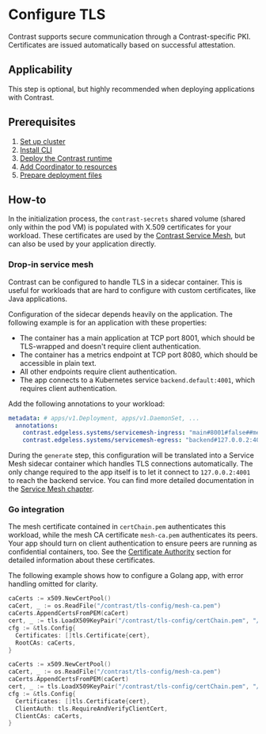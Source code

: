 # Configure TLS

Contrast supports secure communication through a Contrast-specific PKI.
Certificates are issued automatically based on successful attestation.

## Applicability

This step is optional, but highly recommended when deploying applications with
Contrast.

## Prerequisites

1. [Set up cluster](../cluster-setup/aks.md)
2. [Install CLI](../install-cli.md)
3. [Deploy the Contrast runtime](./runtime-deployment.md)
4. [Add Coordinator to resources](set-manifest.md)
5. [Prepare deployment files](./deployment-file-preparation.md)

## How-to

In the initialization process, the `contrast-secrets` shared volume (shared only
within the pod VM) is populated with X.509 certificates for your workload. These
certificates are used by the
[Contrast Service Mesh](../../architecture/components/service-mesh.md), but can
also be used by your application directly.

### Drop-in service mesh

Contrast can be configured to handle TLS in a sidecar container. This is useful
for workloads that are hard to configure with custom certificates, like Java
applications.

Configuration of the sidecar depends heavily on the application. The following
example is for an application with these properties:

- The container has a main application at TCP port 8001, which should be
  TLS-wrapped and doesn't require client authentication.
- The container has a metrics endpoint at TCP port 8080, which should be
  accessible in plain text.
- All other endpoints require client authentication.
- The app connects to a Kubernetes service `backend.default:4001`, which
  requires client authentication.

Add the following annotations to your workload:

```yaml
metadata: # apps/v1.Deployment, apps/v1.DaemonSet, ...
  annotations:
    contrast.edgeless.systems/servicemesh-ingress: "main#8001#false##metrics#8080#true"
    contrast.edgeless.systems/servicemesh-egress: "backend#127.0.0.2:4001#backend.default:4001"
```

During the `generate` step, this configuration will be translated into a Service
Mesh sidecar container which handles TLS connections automatically. The only
change required to the app itself is to let it connect to `127.0.0.2:4001` to
reach the backend service. You can find more detailed documentation in the
[Service Mesh chapter](../../architecture/components/service-mesh.md).

### Go integration

The mesh certificate contained in `certChain.pem` authenticates this workload,
while the mesh CA certificate `mesh-ca.pem` authenticates its peers. Your app
should turn on client authentication to ensure peers are running as confidential
containers, too. See the
[Certificate Authority](../../architecture/components/service-mesh.md#public-key-infrastructure)
section for detailed information about these certificates.

The following example shows how to configure a Golang app, with error handling
omitted for clarity.

<Tabs groupId="golang-tls-setup">
<TabItem value="client" label="Client">

```go
caCerts := x509.NewCertPool()
caCert, _ := os.ReadFile("/contrast/tls-config/mesh-ca.pem")
caCerts.AppendCertsFromPEM(caCert)
cert, _ := tls.LoadX509KeyPair("/contrast/tls-config/certChain.pem", "/contrast/tls-config/key.pem")
cfg := &tls.Config{
  Certificates: []tls.Certificate{cert},
  RootCAs: caCerts,
}
```

</TabItem>
<TabItem value="server" label="Server">

```go
caCerts := x509.NewCertPool()
caCert, _ := os.ReadFile("/contrast/tls-config/mesh-ca.pem")
caCerts.AppendCertsFromPEM(caCert)
cert, _ := tls.LoadX509KeyPair("/contrast/tls-config/certChain.pem", "/contrast/tls-config/key.pem")
cfg := &tls.Config{
  Certificates: []tls.Certificate{cert},
  ClientAuth: tls.RequireAndVerifyClientCert,
  ClientCAs: caCerts,
}
```

</TabItem>
</Tabs>
